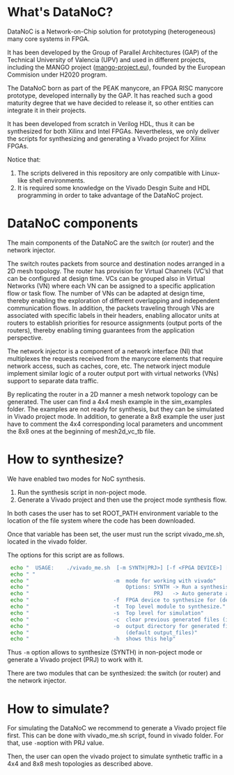 # What's DataNoC?

DataNoC is a Network-on-Chip solution for prototyping (heterogeneous) many core systems in FPGA.

It has been developed by the Group of Parallel Architectures (GAP) of the Technical University of Valencia (UPV) and used in different projects, including the MANGO project ([mango-project.eu](http://www.mango-project.eu)), founded by the European Commision under H2020 program.

The DataNoC born as part of the PEAK manycore, an FPGA RISC manycore prototype, developed internally by the GAP. It has reached such a good maturity degree that we have decided to release it, so other entities can integrate it in their projects.

It has been developed from scratch in Verilog HDL, thus it can be synthesized for both Xilinx and Intel FPGAs. Nevertheless, we only deliver the scripts for synthesizing and generating a Vivado project for Xilinx FPGAs.

Notice that:

1. The scripts delivered in this repository are only compatible with Linux-like shell environments.
2. It is required some knowledge on the Vivado Desgin Suite and HDL programming in order to take advantage of the DataNoC project.

# DataNoC components

The main components of the DataNoC are the switch (or router) and the network injector.

The switch routes packets from source and destination nodes arranged in a 2D mesh topology. The router has provision for Virtual Channels (VC’s) that can be configured at design time. VCs can be grouped also in Virtual Networks (VN) where each VN can be assigned to a specific application flow or task flow. The number of VNs can be adapted at design time, thereby enabling the exploration of different overlapping and independent communication flows. In addition, the packets traveling through VNs are associated with specific labels in their headers, enabling allocator units at routers to establish priorities for resource assignments (output ports of the routers), thereby enabling timing guarantees from the application perspective.

The network injector is a component of a network interface (NI) that multiplexes the requests received from the manycore elements that require network access, such as caches, core, etc. The network inject module implement similar logic of a router output port with virtual networks (VNs) support to separate data traffic.

By replicating the router in a 2D manner a mesh network topology can be generated. The user can find a 4x4 mesh example in the sim_examples folder. The examples are not ready for synthesis, but they can be simulated in Vivado project mode. In addition, to generate a 8x8 example the user just have to comment the 4x4 corresponding local parameters and uncomment the 8x8 ones at the beginning of mesh2d_vc_tb file.

# How to synthesize?

We have enabled two modes for NoC synthesis.

1. Run the synthesis script in non-poject mode.
2. Generate a Vivado project and then use the project mode synthesis flow.

In both cases the user has to set ROOT_PATH environment variable to the location of the file system where the code has been downloaded.

Once that variable has been set, the user must run the script vivado_me.sh, located in the vivado folder.

The options for this script are as follows.

```bash
 echo "  USAGE:    ./vivado_me.sh  [-m SYNTH|PRJ>] [-f <FPGA DEVICE>] [-t <Design top level>] [-s <Simulation top level>] [-o <output_dir>] [-c] [-h]"
 echo " "
 echo "                           -m  mode for working with vivado"
 echo "                               Options: SYNTH -> Run a synthesis in non-project mode"
 echo "                                        PRJ   -> Auto generate a Vivado projet to work on"
 echo "                           -f  FPGA device to synthesize for (default xcku115-flvb2014-2-e)"
 echo "                           -t  Top level module to synthesize."
 echo "                           -s  Top level for simulation"
 echo "                           -c  clear previous generated files (if any) before launching Vivado"
 echo "                           -o  output directory for generated files"
 echo "                               (default output_files)"
 echo "                           -h  shows this help"
```
Thus `-m` option allows to synthesize (SYNTH) in non-poject mode or generate a Vivado project (PRJ) to work with it.

There are two modules that can be synthesized: the switch (or router) and the network injector.

# How to simulate?

For simulating the DataNoC we recommend to generate a Vivado project file first. This can be done with vivado_me.sh script, found in vivado folder. For that, use
`-m`option with PRJ value.

Then, the user can open the vivado project to simulate synthetic traffic in a 4x4 and 8x8 mesh topologies as described above.
